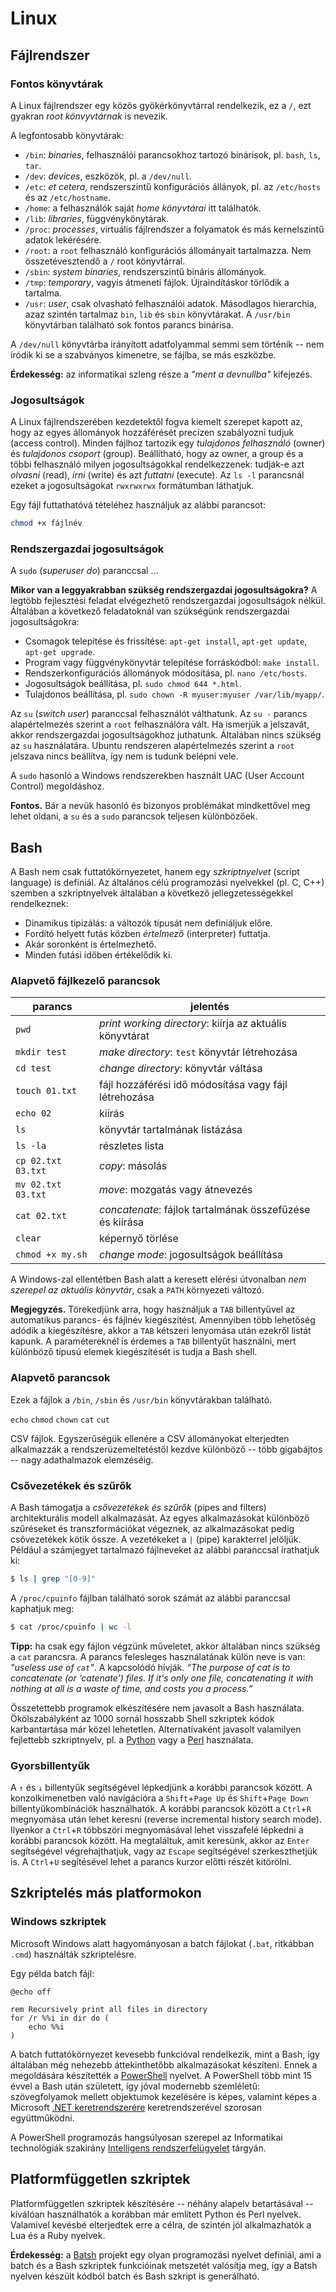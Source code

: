 # Linux

## Fájlrendszer

### Fontos könyvtárak

A Linux fájlrendszer egy közös gyökérkönyvtárral rendelkezik, ez a `/`, ezt gyakran _root könvyvtárnak_ is nevezik.

A legfontosabb könyvtárak:

* `/bin`: _binaries_, felhasználói parancsokhoz tartozó binárisok, pl. `bash`, `ls`, `tar`.
* `/dev`: _devices_, eszközök, pl. a `/dev/null`.
* `/etc`:  _et cetera_, rendszerszintű konfigurációs állányok, pl. az `/etc/hosts` és az `/etc/hostname`.
* `/home`: a felhasználók saját _home könyvtárai_ itt találhatók.
* `/lib`: _libraries_, függvénykönytárak.
* `/proc`: _processes_, virtuális fájlrendszer a folyamatok és más kernelszintű adatok lekérésére.
* `/root`: a `root` felhasználó konfigurációs állományait tartalmazza. Nem összetévesztendő a `/` root könyvtárral.
* `/sbin`: _system binaries_, rendszerszintű bináris állományok.
* `/tmp`: _temporary_, vagyis átmeneti fájlok. Újraindításkor törlődik a tartalma.
* `/usr`: _user_, csak olvasható felhasználói adatok. Másodlagos hierarchia, azaz szintén tartalmaz `bin`, `lib` és `sbin` könyvtárakat. A `/usr/bin` könyvtárban található sok fontos parancs binárisa.

A `/dev/null` könyvtárba irányított adatfolyammal semmi sem történik -- nem íródik ki se a szabványos kimenetre, se fájlba, se más eszközbe.

**Érdekesség:** az informatikai szleng része a _"ment a devnullba"_ kifejezés.

### Jogosultságok

A Linux fájlrendszerében kezdetektől fogva kiemelt szerepet kapott az, hogy az egyes állományok hozzáférését precízen szabályozni tudjuk (access control). Minden fájlhoz tartozik egy _tulajdonos felhasználó_ (owner) és _tulajdonos csoport_ (group). Beállítható, hogy az owner, a group és a többi felhasználó milyen jogosultságokkal rendelkezzenek: tudják-e azt _olvasni_ (read), _írni_ (write) és azt _futtatni_ (execute). Az `ls -l` parancsnál ezeket a jogosultságokat `rwxrwxrwx` formátumban láthatjuk.

Egy fájl futtathatóvá tételéhez használjuk az alábbi parancsot:

```bash
chmod +x fájlnév
```

### Rendszergazdai jogosultságok

A `sudo` (_superuser do_) paranccsal ...

**Mikor van a leggyakrabban szükség rendszergazdai jogosultságokra?** A legtöbb fejlesztési feladat elvégezhető rendszergazdai jogosultságok nélkül. Általában a következő feladatoknál van szükségünk rendszergazdai jogosultságokra:

* Csomagok telepítése és frissítése: `apt-get install`, `apt-get update`, `apt-get upgrade`.
* Program vagy függvénykönyvtár telepítése forráskódból: `make install`.
* Rendszerkonfigurációs állományok módosítása, pl. `nano /etc/hosts`.
* Jogosultságok beállítása, pl. `sudo chmod 644 *.html`.
* Tulajdonos beállítása, pl. `sudo chown -R myuser:myuser /var/lib/myapp/`.

Az `su` (_switch user_) paranccsal felhasználót válthatunk. Az `su -` parancs alapértelmezés szerint a `root` felhasználóra vált. Ha ismerjük a jelszavát, akkor rendszergazdai jogosultságokhoz juthatunk. Általában nincs szükség az `su` használatára. Ubuntu rendszeren alapértelmezés szerint a `root` jelszava nincs beállítva, így nem is tudunk belépni vele.

A `sudo` hasonló a Windows rendszerekben használt UAC (User Account Control) megoldáshoz.

**Fontos.** Bár a nevük hasonló és bizonyos problémákat mindkettővel meg lehet oldani, a `su` és a `sudo` parancsok teljesen különbözőek.

## Bash

A Bash nem csak futtatókörnyezetet, hanem egy _szkriptnyelvet_ (script language) is definiál. Az általános célú programozási nyelvekkel (pl. C, C++) szemben a szkriptnyelvek általában a következő jellegzetességekkel rendelkeznek:

* Dinamikus tipizálás: a változók típusát nem definiáljuk előre.
* Fordító helyett futás közben _értelmező_ (interpreter) futtatja.
* Akár soronként is értelmezhető.
* Minden futási időben értékelődik ki.

### Alapvető fájlkezelő parancsok

parancs            | jelentés
------------------ | ---------------------------------------------------------
`pwd`              | _print working directory_: kiírja az aktuális könyvtárat
`mkdir test`       | _make directory_: `test` könyvtár létrehozása
`cd test`          | _change directory_: könyvtár váltása
`touch 01.txt`     | fájl hozzáférési idő módosítása vagy fájl létrehozása
`echo 02`          | kiírás
`ls`               | könyvtár tartalmának listázása
`ls -la`           | részletes lista
`cp 02.txt 03.txt` | _copy_: másolás
`mv 02.txt 03.txt` | _move_: mozgatás vagy átnevezés
`cat 02.txt`       | _concatenate_: fájlok tartalmának összefűzése és kiírása
`clear`            | képernyő törlése
`chmod +x my.sh`   | _change mode_: jogosultságok beállítása

A Windows-zal ellentétben Bash alatt a keresett elérési útvonalban _nem szerepel az aktuális könyvtár_, csak a `PATH` környezeti változó.

**Megjegyzés.** Törekedjünk arra, hogy használjuk a `TAB` billentyűvel az automatikus
parancs- és fájlnév kiegészítést. Amennyiben több lehetőség
adódik a kiegészítésre, akkor a `TAB` kétszeri lenyomása után ezekről listát kapunk. A paramétereknél is érdemes a `TAB` billentyűt használni, mert különböző típusú
elemek kiegészítését is tudja a Bash shell.

### Alapvető parancsok

Ezek a fájlok a `/bin`, `/sbin` és `/usr/bin` könyvtárakban található.

`echo` `chmod` `chown` `cat` `cut`

CSV fájlok. Egyszerűségük ellenére a CSV állományokat elterjedten alkalmazzák a rendszerüzemeltetéstől kezdve különböző -- több gigabájtos -- nagy adathalmazok elemzéséig.

### Csővezetékek és szűrők

A Bash támogatja a _csővezetékek és szűrők_ (pipes and filters) architekturális modell alkalmazását. Az egyes alkalmazásokat különböző szűréseket és transzformációkat végeznek, az alkalmazásokat pedig csővezetékek kötik össze. A vezetékeket a `|` (pipe) karakterrel jelöljük. Például a számjegyet tartalmazó fájlneveket az alábbi paranccsal írathatjuk ki:

```bash
$ ls | grep "[0-9]"
```

A `/proc/cpuinfo` fájlban található sorok számát az alábbi paranccsal kaphatjuk meg:

```bash
$ cat /proc/cpuinfo | wc -l
```

**Tipp:** ha csak egy fájlon végzünk műveletet, akkor általában nincs szükség a `cat` parancsra. A parancs felesleges használatának külön neve is van: _"useless use of `cat`"_. A kapcsolódó hívják. _“The purpose of cat is to concatenate (or ‘catenate’) files. If it's only one file, concatenating it with nothing at all is a waste of time, and costs you a process.”_

Összetettebb programok elkészítésére nem javasolt a Bash használata. Ökölszabályként az 1000 sornál hosszabb Shell szkriptek kódok karbantartása már közel lehetetlen. Alternatívaként javasolt valamilyen fejlettebb szkriptnyelv, pl. a [Python](https://www.python.org/) vagy a [Perl](https://www.perl.org/) használata.

### Gyorsbillentyűk

A `↑` és `↓` billentyűk segítségével lépkedjünk a korábbi parancsok között. A konzolkimenetben való navigációra a `Shift`+`Page Up` és `Shift`+`Page Down` billentyűkombinációk használhatók. A korábbi parancsok között a `Ctrl`+`R` megnyomása után lehet keresni (reverse incremental history search mode). Ilyenkor a `Ctrl`+`R` többszöri megnyomásával lehet visszafelé lépkedni a korábbi parancsok között. Ha megtaláltuk, amit keresünk, akkor az `Enter` segítségével végrehajthatjuk, vagy az `Escape` segítségével szerkeszthetjük is. A `Ctrl`+`U` segítésével lehet a parancs kurzor előtti részét kitörölni.

## Szkriptelés más platformokon

### Windows szkriptek

Microsoft Windows alatt hagyományosan a batch fájlokat (`.bat`, ritkábban `.cmd`) használták szkriptelésre.

Egy példa batch fájl:

```batch
@echo off

rem Recursively print all files in directory
for /r %%i in dir do (
    echo %%i
)
```

A batch futtatókörnyezet kevesebb funkcióval rendelkezik, mint a Bash, így általában még nehezebb áttekinthetőbb alkalmazásokat készíteni. Ennek a megoldására készítették a [PowerShell](https://en.wikipedia.org/wiki/Windows_PowerShell) nyelvet. A PowerShell több mint 15 évvel a Bash után született, így jóval modernebb szemléletű: szövegfolyamok mellett objektumok kezelésére is képes, valamint képes a Microsoft [.NET keretrendszerére](http://www.microsoft.com/net) keretrendszerével szorosan együttműködni.

A PowerShell programozás hangsúlyosan szerepel az Informatikai technológiák szakirány [Intelligens rendszerfelügyelet](https://inf.mit.bme.hu/edu/courses/irf/materials) tárgyán.

## Platformfüggetlen szkriptek

Platformfüggetlen szkriptek készítésére -- néhány alapelv betartásával -- kiválóan használhatók a korábban már említett Python és Perl nyelvek. Valamivel kevésbé elterjedtek erre a célra, de szintén jól alkalmazhatók a Lua és a Ruby nyelvek.

**Érdekesség:** a [Batsh](https://github.com/BYVoid/Batsh) projekt egy olyan programozási nyelvet definiál, ami a batch és a Bash szkriptek funkcióinak metszetét valósítja meg, így a Batsh nyelven készült kódból batch és Bash szkript is generálható.
